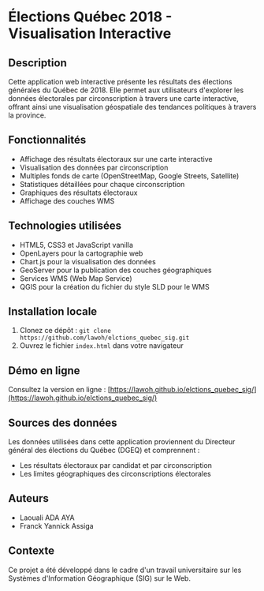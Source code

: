 # Élections Québec 2018 - Visualisation Interactive

## Description
Cette application web interactive présente les résultats des élections générales du Québec de 2018. Elle permet aux utilisateurs d'explorer les données électorales par circonscription à travers une carte interactive, offrant ainsi une visualisation géospatiale des tendances politiques à travers la province.

## Fonctionnalités
- Affichage des résultats électoraux sur une carte interactive
- Visualisation des données par circonscription
- Multiples fonds de carte (OpenStreetMap, Google Streets, Satellite)
- Statistiques détaillées pour chaque circonscription
- Graphiques des résultats électoraux
- Affichage des couches WMS

## Technologies utilisées
- HTML5, CSS3 et JavaScript vanilla
- OpenLayers pour la cartographie web
- Chart.js pour la visualisation des données
- GeoServer pour la publication des couches géographiques
- Services WMS (Web Map Service)
- QGIS pour la création du fichier du style SLD pour le WMS

## Installation locale
1. Clonez ce dépôt : `git clone https://github.com/lawoh/elctions_quebec_sig.git`
2. Ouvrez le fichier `index.html` dans votre navigateur

## Démo en ligne
Consultez la version en ligne : [https://lawoh.github.io/elctions_quebec_sig/](https://lawoh.github.io/elctions_quebec_sig/)

## Sources des données
Les données utilisées dans cette application proviennent du Directeur général des élections du Québec (DGEQ) et comprennent :
- Les résultats électoraux par candidat et par circonscription
- Les limites géographiques des circonscriptions électorales

## Auteurs
- Laouali ADA AYA
- Franck Yannick Assiga

## Contexte
Ce projet a été développé dans le cadre d'un travail universitaire sur les Systèmes d'Information Géographique (SIG) sur le Web.
